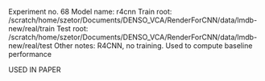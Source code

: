 Experiment no. 68
Model name: r4cnn
Train root: /scratch/home/szetor/Documents/DENSO_VCA/RenderForCNN/data/lmdb-new/real/train
Test root: /scratch/home/szetor/Documents/DENSO_VCA/RenderForCNN/data/lmdb-new/real/test
Other notes:
R4CNN, no training. Used to compute baseline performance

USED IN PAPER